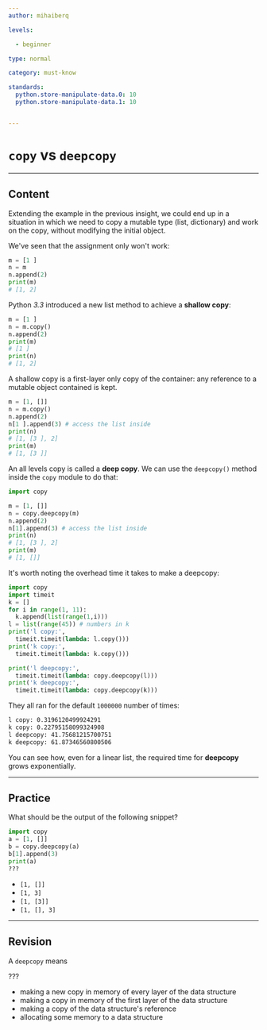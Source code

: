 ```yaml
---
author: mihaiberq

levels:

  - beginner

type: normal

category: must-know

standards:
  python.store-manipulate-data.0: 10
  python.store-manipulate-data.1: 10


---
```


# `copy` vs `deepcopy`


---
## Content

Extending the example in the previous insight, we could end up in a situation in which we need to copy a mutable type (list, dictionary) and work on the copy, without modifying the initial object.

We've seen that the assignment only won't work:
```python
m = [1 ]
n = m
n.append(2)
print(m)
# [1, 2]
```
Python *3.3* introduced a new list method to achieve a **shallow copy**:
```python
m = [1 ]
n = m.copy()
n.append(2)
print(m)
# [1 ]
print(n)
# [1, 2]
```
A shallow copy is a first-layer only copy of the container: any reference to a mutable object contained is kept.
```python
m = [1, []]
n = m.copy()
n.append(2)
n[1 ].append(3) # access the list inside
print(n)
# [1, [3 ], 2]
print(m)
# [1, [3 ]]
```
An all levels copy is called a **deep copy**. We can use the `deepcopy()` method inside the `copy` module to do that:
```python
import copy

m = [1, []]
n = copy.deepcopy(m)
n.append(2)
n[1].append(3) # access the list inside
print(n)
# [1, [3 ], 2]
print(m)
# [1, []]
```
It's worth noting the overhead time it takes to make a deepcopy:
```python
import copy
import timeit
k = []
for i in range(1, 11):
  k.append(list(range(1,i)))
l = list(range(45)) # numbers in k
print('l copy:',
  timeit.timeit(lambda: l.copy()))
print('k copy:',
  timeit.timeit(lambda: k.copy()))

print('l deepcopy:',
  timeit.timeit(lambda: copy.deepcopy(l)))
print('k deepcopy:',
  timeit.timeit(lambda: copy.deepcopy(k)))
```
They all ran for the default `1000000` number of times:
```bash
l copy: 0.3196120499924291
k copy: 0.22795158099324908
l deepcopy: 41.75681215700751
k deepcopy: 61.87346560800506
```
You can see how, even for a linear list, the required time for **deepcopy** grows exponentially.

---
## Practice

What should be the output of the following snippet?
```python
import copy
a = [1, []]
b = copy.deepcopy(a)
b[1].append(3)
print(a)
???
```

* `[1, []]`
* `[1, 3]`
* `[1, [3]]`
* `[1, [], 3]`

---
## Revision

A `deepcopy` means

???


* making a new copy in memory of every layer of the data structure
* making a copy in memory of the first layer of the data structure
* making a copy of the data structure's reference
* allocating some memory to a data structure
 
